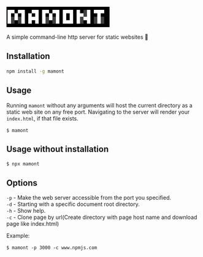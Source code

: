 
![alt text](assets/logo.png "Title")

A simple сommand-line http server for static websites 🤘

## Installation

```sh
npm install -g mamont
```

## Usage

Running `mamont` without any arguments will host the current directory as a static web site on any free port. Navigating to the server will render your `index.html`, if that file exists.

```
$ mamont
```

## Usage without installation

```
$ npx mamont
```

## Options

`-p` - Make the web server accessible from the port you specified.  
`-d` -	Starting with a specific document root directory.  
`-h` -	Show help.  
`-c` - Clone page by url(Create directory with page host name and download page like index.html)

Example:

```
$ mamont -p 3000 -c www.npmjs.com
```